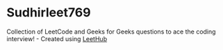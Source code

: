 # Sudhirleet769
Collection of LeetCode and Geeks for Geeks questions to ace the coding interview! - Created using [LeetHub](https://github.com/QasimWani/LeetHub)
